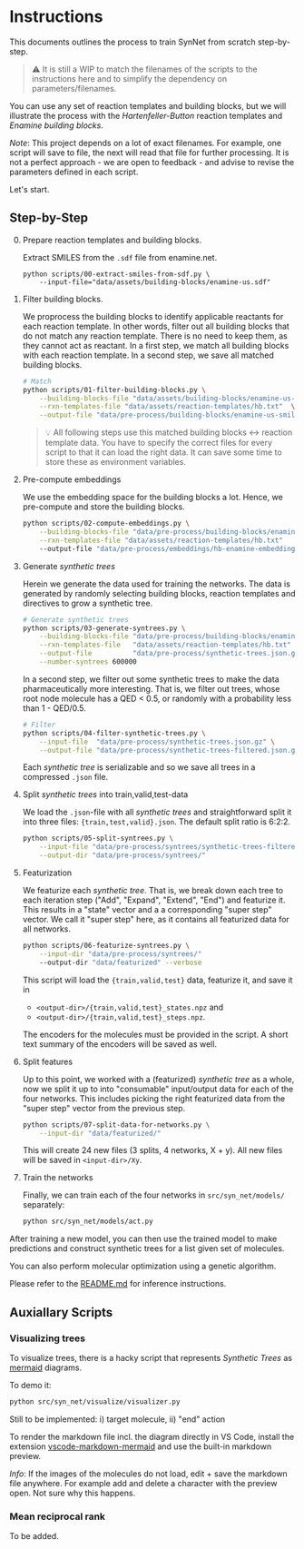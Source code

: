 # Instructions

This documents outlines the process to train SynNet from scratch step-by-step.

> :warning: It is still a WIP to match the filenames of the scripts to the instructions here and to simplify the dependency on parameters/filenames.

You can use any set of reaction templates and building blocks, but we will illustrate the process with the *Hartenfeller-Button* reaction templates and *Enamine building blocks*.

*Note*: This project depends on a lot of exact filenames.
For example, one script will save to file, the next will read that file for further processing.
It is not a perfect approach - we are open to feedback - and advise to revise the parameters defined in each script.

Let's start.

## Step-by-Step

0. Prepare reaction templates and building blocks.

    Extract SMILES from the `.sdf` file from enamine.net.

    ```shell
    python scripts/00-extract-smiles-from-sdf.py \
        --input-file="data/assets/building-blocks/enamine-us.sdf"
    ```

1. Filter building blocks.

    We proprocess the building blocks to identify applicable reactants for each reaction template.
    In other words, filter out all building blocks that do not match any reaction template.
    There is no need to keep them, as they cannot act as reactant.
    In a first step, we match all building blocks with each reaction template.
    In a second step, we save all matched building blocks.

    ```bash
    # Match
    python scripts/01-filter-building-blocks.py \
        --building-blocks-file "data/assets/building-blocks/enamine-us-smiles.csv.gz"  \
        --rxn-templates-file "data/assets/reaction-templates/hb.txt"  \
        --output-file "data/pre-process/building-blocks/enamine-us-smiles.csv.gz" --verbose
    ```

    > :bulb: All following steps use this matched building blocks <-> reaction template data. You have to specify the correct files for every script to that it can load the right data. It can save some time to store these as environment variables.

2. Pre-compute embeddings

    We use the embedding space for the building blocks a lot.
    Hence, we pre-compute and store the building blocks.

    ```bash
    python scripts/02-compute-embeddings.py \
        --building-blocks-file "data/pre-process/building-blocks/enamine-us-smiles.csv.gz" \
        --rxn-templates-file "data/assets/reaction-templates/hb.txt"
        --output-file "data/pre-process/embeddings/hb-enamine-embeddings.npy"
    ```

3. Generate *synthetic trees*

    Herein we generate the data used for training the networks.
    The data is generated by randomly selecting building blocks, reaction templates and directives to grow a synthetic tree.

    ```bash
    # Generate synthetic trees
    python scripts/03-generate-syntrees.py \
        --building-blocks-file "data/pre-process/building-blocks/enamine-us-smiles.csv.gz" \
        --rxn-templates-file   "data/assets/reaction-templates/hb.txt" \
        --output-file          "data/pre-process/synthetic-trees.json.gz" \
        --number-syntrees 600000
    ```

    In a second step, we filter out some synthetic trees to make the data pharmaceutically more interesting.
    That is, we filter out trees, whose root node molecule has a QED < 0.5, or randomly with a probability less than 1 - QED/0.5.

    ```bash
    # Filter
    python scripts/04-filter-synthetic-trees.py \
        --input-file  "data/pre-process/synthetic-trees.json.gz" \
        --output-file "data/pre-process/synthetic-trees-filtered.json.gz"
    ```

    Each *synthetic tree* is serializable and so we save all trees in a compressed `.json` file.

5. Split *synthetic trees* into train,valid,test-data

    We load the `.json`-file with all *synthetic trees* and
    straightforward split it into three files: `{train,test,valid}.json`.
    The default split ratio is 6:2:2.

    ```bash
    python scripts/05-split-syntrees.py \
        --input-file "data/pre-process/syntrees/synthetic-trees-filtered.json.gz" \
        --output-dir "data/pre-process/syntrees/"
    ```

6. Featurization

   We featurize each *synthetic tree*.
   That is, we break down each tree to each iteration step ("Add", "Expand", "Extend", "End") and featurize it.
   This results in a "state" vector and a a corresponding "super step" vector.
   We call it "super step" here, as it contains all featurized data for all networks.

    ```bash
    python scripts/06-featurize-syntrees.py \
        --input-dir "data/pre-process/syntrees/"
        --output-dir "data/featurized" --verbose
    ```

    This script will load the `{train,valid,test}` data, featurize it, and save it in
      - `<output-dir>/{train,valid,test}_states.npz` and
      - `<output-dir>/{train,valid,test}_steps.npz`.

    The encoders for the molecules must be provided in the script.
    A short text summary of the encoders will be saved as well.

7. Split features

    Up to this point, we worked with a (featurized) *synthetic tree* as a whole,
    now we split it up to into "consumable" input/output data for each of the four networks.
    This includes picking the right featurized data from the "super step" vector from the previous step.

    ```bash
    python scripts/07-split-data-for-networks.py \
        --input-dir "data/featurized/"
    ```

    This will create 24 new files (3 splits, 4 networks, X + y).
    All new files will be saved in `<input-dir>/Xy`.

8. Train the networks

    Finally, we can train each of the four networks in `src/syn_net/models/` separately:

    ```bash
    python src/syn_net/models/act.py
    ```

After training a new model, you can then use the trained model to make predictions and construct synthetic trees for a list given set of molecules.

You can also perform molecular optimization using a genetic algorithm.

Please refer to the [README.md](./README.md) for inference instructions.

## Auxiallary Scripts

### Visualizing trees

To visualize trees, there is a hacky script that represents *Synthetic Trees* as [mermaid](https://github.com/mermaid-js/mermaid) diagrams.

To demo it:

```bash
python src/syn_net/visualize/visualizer.py
```

Still to be implemented: i) target molecule, ii) "end" action

To render the markdown file incl. the diagram directly in VS Code, install the extension [vscode-markdown-mermaid](https://github.com/mjbvz/vscode-markdown-mermaid) and use the built-in markdown preview.

*Info*: If the images of the molecules do not load, edit + save the markdown file anywhere. For example add and delete a character with the preview open. Not sure why this happens.

### Mean reciprocal rank

To be added.
